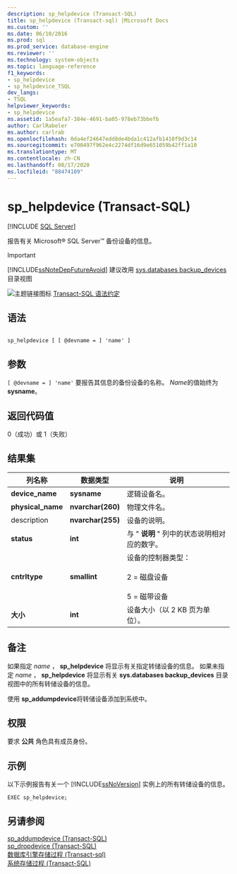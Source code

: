 ```yaml
---
description: sp_helpdevice (Transact-SQL)
title: sp_helpdevice (Transact-sql) |Microsoft Docs
ms.custom: ''
ms.date: 06/10/2016
ms.prod: sql
ms.prod_service: database-engine
ms.reviewer: ''
ms.technology: system-objects
ms.topic: language-reference
f1_keywords:
- sp_helpdevice
- sp_helpdevice_TSQL
dev_langs:
- TSQL
helpviewer_keywords:
- sp_helpdevice
ms.assetid: 1a5eafa7-384e-4691-ba05-978eb73bbefb
author: CarlRabeler
ms.author: carlrab
ms.openlocfilehash: 0da4ef24647edd8de4bda1c412afb1410f9d3c14
ms.sourcegitcommit: e700497f962e4c2274df16d9e651059b42ff1a10
ms.translationtype: MT
ms.contentlocale: zh-CN
ms.lasthandoff: 08/17/2020
ms.locfileid: "88474109"
---
```

# <a name="sp_helpdevice-transact-sql"></a>sp_helpdevice (Transact-SQL)
[!INCLUDE [SQL Server](../../includes/applies-to-version/sqlserver.md)]

  报告有关 Microsoft® SQL Server™ 备份设备的信息。  
  
> [!IMPORTANT]  
>  [!INCLUDE[ssNoteDepFutureAvoid](../../includes/ssnotedepfutureavoid-md.md)] 建议改用 [sys.databases backup_devices](../../relational-databases/system-catalog-views/sys-backup-devices-transact-sql.md) 目录视图  
  
 ![主题链接图标](../../database-engine/configure-windows/media/topic-link.gif "“主题链接”图标") [Transact-SQL 语法约定](../../t-sql/language-elements/transact-sql-syntax-conventions-transact-sql.md)  
  
## <a name="syntax"></a>语法  
  
```  
  
sp_helpdevice [ [ @devname = ] 'name' ]  
```  
  
## <a name="arguments"></a>参数  
`[ @devname = ] 'name'` 要报告其信息的备份设备的名称。 *Name*的值始终为**sysname**。  
  
## <a name="return-code-values"></a>返回代码值  
 0（成功）或 1（失败）  
  
## <a name="result-sets"></a>结果集  
  
|列名称|数据类型|说明|  
|-----------------|---------------|-----------------|  
|**device_name**|**sysname**|逻辑设备名。|  
|**physical_name**|**nvarchar(260)**|物理文件名。|  
|description|**nvarchar(255)**|设备的说明。|  
|**status**|**int**|与 " **说明** " 列中的状态说明相对应的数字。|  
|**cntrltype**|**smallint**|设备的控制器类型：<br /><br /> 2 = 磁盘设备<br /><br /> 5 = 磁带设备|  
|**大小**|**int**|设备大小（以 2 KB 页为单位）。|  
  
## <a name="remarks"></a>备注  
 如果指定 *name* ， **sp_helpdevice** 将显示有关指定转储设备的信息。 如果未指定 *name* ， **sp_helpdevice** 将显示有关 **sys.databases backup_devices** 目录视图中的所有转储设备的信息。  
  
 使用 **sp_addumpdevice**将转储设备添加到系统中。  
  
## <a name="permissions"></a>权限  
 要求 **公共** 角色具有成员身份。  
  
## <a name="examples"></a>示例  
 以下示例报告有关一个 [!INCLUDE[ssNoVersion](../../includes/ssnoversion-md.md)] 实例上的所有转储设备的信息。  
  
```  
EXEC sp_helpdevice;  
```  
  
## <a name="see-also"></a>另请参阅  
 [sp_addumpdevice (Transact-SQL)](../../relational-databases/system-stored-procedures/sp-addumpdevice-transact-sql.md)   
 [sp_dropdevice (Transact-SQL)](../../relational-databases/system-stored-procedures/sp-dropdevice-transact-sql.md)   
 [数据库引擎存储过程 &#40;Transact-sql&#41;](../../relational-databases/system-stored-procedures/database-engine-stored-procedures-transact-sql.md)   
 [系统存储过程 (Transact-SQL)](../../relational-databases/system-stored-procedures/system-stored-procedures-transact-sql.md)  
  
  
